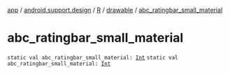 [app](../../../index.md) / [android.support.design](../../index.md) / [R](../index.md) / [drawable](index.md) / [abc_ratingbar_small_material](./abc_ratingbar_small_material.md)

# abc_ratingbar_small_material

`static val abc_ratingbar_small_material: `[`Int`](https://kotlinlang.org/api/latest/jvm/stdlib/kotlin/-int/index.html)
`static val abc_ratingbar_small_material: `[`Int`](https://kotlinlang.org/api/latest/jvm/stdlib/kotlin/-int/index.html)